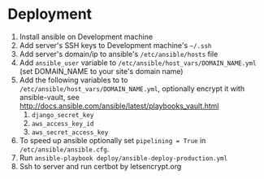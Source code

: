 Deployment
==========

1. Install ansible on Development machine
2. Add server's SSH keys to Development machine's `~/.ssh`
3. Add server's domain/ip to ansible's `/etc/ansible/hosts` file
4. Add `ansible_user` variable to
`/etc/ansible/host_vars/DOMAIN_NAME.yml` (set DOMAIN_NAME to your
site's domain name)
5. Add the following variables to to
`/etc/ansible/host_vars/DOMAIN_NAME.yml`,  optionally encrypt it with
ansible-vault, see
http://docs.ansible.com/ansible/latest/playbooks_vault.html
    1. `django_secret_key`
    2. `aws_access_key_id`
    3. `aws_secret_access_key`
6. To speed up ansible optionally set `pipelining = True` in
`/etc/ansible/ansible.cfg`.
7. Run `ansible-playbook deploy/ansible-deploy-production.yml`
8. Ssh to server and run certbot by letsencrypt.org